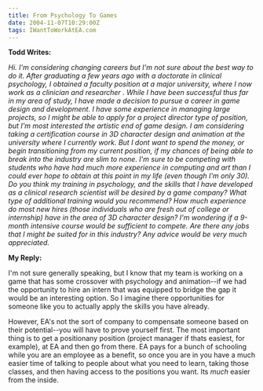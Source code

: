 ```yaml
---
title: From Psychology To Games
date: 2004-11-07T10:29:00Z
tags: IWantToWorkAtEA.com
---
```

**Todd Writes:** 

*Hi. I'm considering changing careers but I'm not sure about the best way to do it. After graduating a few years ago with a doctorate in clinical psychology, I obtained a faculty position at a major university, where I now work as a clinician and researcher . While I have been successful thus far in my area of study, I have made a decision to pursue a career in game design and development. I have some experience in managing large projects, so I might be able to apply for a project director type of position, but I'm most interested the artistic end of game design. I am considering taking a certification course in 3D character design and animation at the university where I currently work. But I dont want to spend the money, or begin transitioning from my current position, if my chances of being able to break into the industry are slim to none. I'm sure to be competing with students who have had much more experience in computing and art than I could ever hope to obtain at this point in my life (even though I'm only 30). Do you think my training in psychology, and the skills that I have developed as a clinical research scientist will be desired by a game company? What type of additional training would you recommend? How much experience do most new hires (those individuals who are fresh out of college or internship) have in the area of 3D character design? I'm wondering if a 9-month intensive course would be sufficient to compete. Are there any jobs that I might be suited for in this industry? Any advice would be very much appreciated.*

**My Reply:**

I'm not sure generally speaking, but I know that my team is working on a game that has some crossover with psychology and animation--if we had the opportunity to hire an intern that was equipped to bridge the gap it would be an interesting option. So I imagine there opportunities for someone like you to actually apply the skills you have already.

However, EA's not the sort of company to compensate someone based on their potential--you will have to prove yourself first. The most important thing is to get a positionany position (project manager if thats easiest, for example), at EA and then go from there. EA pays for a bunch of schooling while you are an employee as a benefit, so once you are in you have a much easier time of talking to people about what you need to learn, taking those classes, and then having access to the positions you want. Its *much* easier from the inside.
